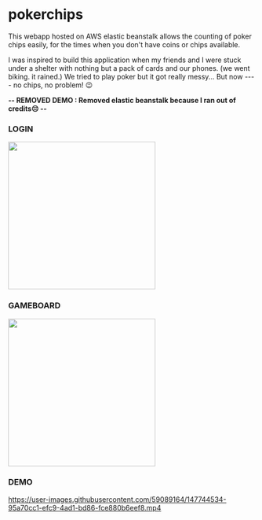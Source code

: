 # pokerchips
This webapp hosted on AWS elastic beanstalk allows the counting of poker chips easily, for the times when you don't have coins or chips available.

I was inspired to build this application when my friends and I were stuck under a shelter with nothing but a pack of cards and our phones. (we went biking. it rained.) We tried to play poker but it got really messy... But now ---- no chips, no problem! 😉

**-- REMOVED DEMO : Removed elastic beanstalk because I ran out of credits😔 -- <br>**

### LOGIN
<img src='https://user-images.githubusercontent.com/59089164/147743474-dabcad69-6936-43de-ad40-ec0fb7cf1629.png' width=300/>

### GAMEBOARD
<img src='https://user-images.githubusercontent.com/59089164/147743818-cf041d11-758b-4851-add1-36673e47e1e4.png' width=300 />

### DEMO
https://user-images.githubusercontent.com/59089164/147744534-95a70cc1-efc9-4ad1-bd86-fce880b6eef8.mp4

